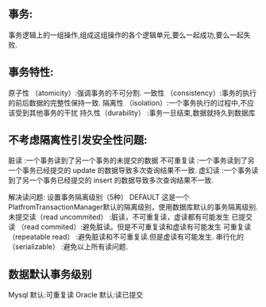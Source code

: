 
## 事务: 
事务逻辑上的一组操作,组成这组操作的各个逻辑单元,要么一起成功,要么一起失败.

## 事务特性: 
原子性 （atomicity）:强调事务的不可分割. 
一致性 （consistency）:事务的执行的前后数据的完整性保持一致. 
隔离性 （isolation）:一个事务执行的过程中,不应该受到其他事务的干扰 
持久性（durability） :事务一旦结束,数据就持久到数据库

## 不考虑隔离性引发安全性问题: 
脏读 :一个事务读到了另一个事务的未提交的数据 
不可重复读 :一个事务读到了另一个事务已经提交的 update 的数据导致多次查询结果不一致. 
虚幻读 :一个事务读到了另一个事务已经提交的 insert 的数据导致多次查询结果不一致.

解决读问题: 设置事务隔离级别（5种） 
DEFAULT 这是一个PlatfromTransactionManager默认的隔离级别，使用数据库默认的事务隔离级别. 
未提交读（read uncommited） :脏读，不可重复读，虚读都有可能发生 
已提交读 （read commited）:避免脏读。但是不可重复读和虚读有可能发生 
可重复读 （repeatable read） :避免脏读和不可重复读.但是虚读有可能发生. 
串行化的 （serializable） :避免以上所有读问题. 

## 数据默认事务级别
Mysql 默认:可重复读 
Oracle 默认:读已提交

